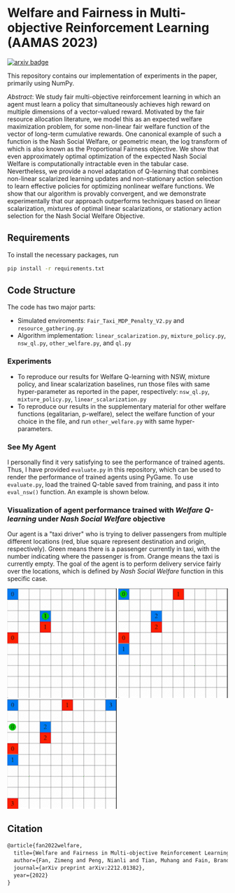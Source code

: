 # Welfare and Fairness in Multi-objective Reinforcement Learning (AAMAS 2023)
[![arxiv badge](https://img.shields.io/badge/arXiv-2212.01382-red)](https://arxiv.org/pdf/2212.01382.pdf)

This repository contains our implementation of experiments in the paper, primarily using NumPy.

_Abstract_:  We study fair multi-objective reinforcement learning in which an agent must learn a policy that simultaneously achieves high reward on multiple dimensions of a vector-valued reward. Motivated by the fair resource allocation literature, we model this as an expected welfare maximization problem, for some non-linear fair welfare function of the vector of long-term cumulative rewards. One canonical example of such a function is the Nash Social Welfare, or geometric mean, the log transform of which is also known as the Proportional Fairness objective. We show that even approximately optimal optimization of the expected Nash Social Welfare is computationally intractable even in the tabular case. Nevertheless, we provide a novel adaptation of Q-learning that combines non-linear scalarized learning updates and non-stationary action selection to learn effective policies for optimizing nonlinear welfare functions. We show that our algorithm is provably convergent, and we demonstrate experimentally that our approach outperforms techniques based on linear scalarization, mixtures of optimal linear scalarizations, or stationary action selection for the Nash Social Welfare Objective.

## Requirements
To install the necessary packages, run 
```bash
pip install -r requirements.txt
```

## Code Structure
The code has two major parts:
* Simulated enviroments: `Fair_Taxi_MDP_Penalty_V2.py` and `resource_gathering.py`
* Algorithm implementation: `linear_scalarization.py`, `mixture_policy.py`, `nsw_ql.py`, `other_welfare.py`, and `ql.py`

### Experiments
* To reproduce our results for Welfare Q-learning with NSW, mixture policy, and linear scalarization baselines, run those files with same hyper-parameter as reported in the paper, respectively: `nsw_ql.py`, `mixture_policy.py`, `linear_scalarization.py`
* To reproduce our results in the supplementary material for other welfare functions (egalitarian, p-welfare), select the welfare function of your choice in the file, and run `other_welfare.py` with same hyper-parameters.

### See My Agent
I personally find it very satisfying to see the performance of trained agents. Thus, I have provided `evaluate.py` in this repository, which can be used to render the performance of trained agents using PyGame. To use `evaluate.py`, load the trained Q-table saved from training, and pass it into `eval_nsw()` function. An example is shown below.

### Visualization of agent performance trained with *Welfare Q-learning* under *Nash Social Welfare* objective

Our agent is a "taxi driver" who is trying to deliver passengers from multiple different locations (red, blue square represent destination and origin, respectively). Green means there is a passenger currently in taxi, with the number indicating where the passenger is from. Orange means the taxi is currently empty. The goal of the agent is to perform delivery service fairly over the locations, which is defined by *Nash Social Welfare* function in this specific case.

<img src="img/2.gif" width="250" height="250"/> <img src="img/3.gif" width="250" height="250"/> <img src="img/4.gif" width="250" height="250"/>


## Citation
```latex
@article{fan2022welfare,
  title={Welfare and Fairness in Multi-objective Reinforcement Learning},
  author={Fan, Zimeng and Peng, Nianli and Tian, Muhang and Fain, Brandon},
  journal={arXiv preprint arXiv:2212.01382},
  year={2022}
}
```
